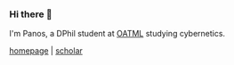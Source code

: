 ### Hi there 👋

I'm Panos, a DPhil student at [OATML](https://oatml.cs.ox.ac.uk/) studying cybernetics.

[homepage](https://ptigas.com) | [scholar](https://scholar.google.com/citations?hl=en&user=E9ITYW0AAAAJ&view_op=list_works&sortby=pubdate)

<!--
**ptigas/ptigas** is a ✨ _special_ ✨ repository because its `README.md` (this file) appears on your GitHub profile.

Here are some ideas to get you started:

- 🔭 I’m currently working on ...
- 🌱 I’m currently learning ...
- 👯 I’m looking to collaborate on ...
- 🤔 I’m looking for help with ...
- 💬 Ask me about ...
- 📫 How to reach me: ...
- 😄 Pronouns: ...
- ⚡ Fun fact: ...
-->
